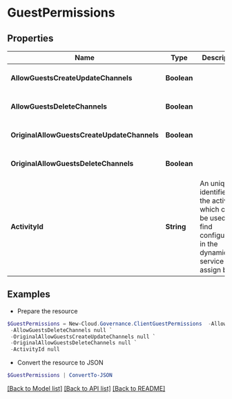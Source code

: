 # GuestPermissions
## Properties

Name | Type | Description | Notes
------------ | ------------- | ------------- | -------------
**AllowGuestsCreateUpdateChannels** | **Boolean** |  | [optional] [default to $false]
**AllowGuestsDeleteChannels** | **Boolean** |  | [optional] [default to $false]
**OriginalAllowGuestsCreateUpdateChannels** | **Boolean** |  | [optional] [default to $false]
**OriginalAllowGuestsDeleteChannels** | **Boolean** |  | [optional] [default to $false]
**ActivityId** | **String** | An unique identifier for the activity which can be used to find configuration in the dynamic service if it is assign by IT | [optional] 

## Examples

- Prepare the resource
```powershell
$GuestPermissions = New-Cloud.Governance.ClientGuestPermissions  -AllowGuestsCreateUpdateChannels null `
 -AllowGuestsDeleteChannels null `
 -OriginalAllowGuestsCreateUpdateChannels null `
 -OriginalAllowGuestsDeleteChannels null `
 -ActivityId null
```

- Convert the resource to JSON
```powershell
$GuestPermissions | ConvertTo-JSON
```

[[Back to Model list]](../README.md#documentation-for-models) [[Back to API list]](../README.md#documentation-for-api-endpoints) [[Back to README]](../README.md)

